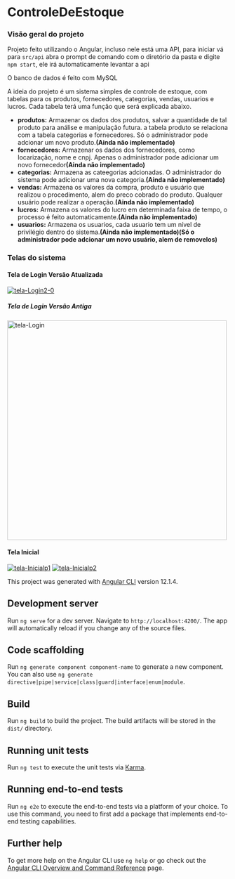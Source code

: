 # ControleDeEstoque

<h3><b>Visão geral do projeto</b></h3>

Projeto feito utilizando o Angular, incluso nele está uma API, para iniciar vá para `src/api`
abra o prompt de comando com o diretório da pasta e digite `npm start`, ele irá automaticamente levantar a api

O banco de dados é feito com MySQL

A ideia do projeto é um sistema simples de controle de estoque, com tabelas para os produtos, fornecedores, categorias, vendas, usuarios e lucros.
Cada tabela terá uma função que será explicada abaixo.</p>
<ul>
  <li><b>produtos:</b> Armazenar os dados dos produtos, salvar a quantidade de tal produto para análise e manipulação futura. a tabela produto se relaciona com a tabela categorias e fornecedores. Só o administrador pode adcionar um novo produto.<b>(Ainda não implementado)</b></li>
  <li><b>fornecedores:</b> Armazenar os dados dos fornecedores, como locarização, nome e cnpj. Apenas o administrador pode adicionar um novo fornecedor<b>(Ainda não implementado)</b></li>
  <li><b>categorias:</b> Armazena as cateegorias adcionadas. O administrador do sistema pode adicionar uma nova categoria.<b>(Ainda não implementado)</li></b>
  <li><b>vendas:</b> Armazena os valores da compra, produto e usuário que realizou o procedimento, alem do preco cobrado do produto. Qualquer usuário pode realizar a operação.<b>(Ainda não implementado)</b></li>
  <li><b>lucros:</b> Armazena os valores do lucro em determinada faixa de tempo, o processo é feito automaticamente.<b>(Ainda não implementado)</b></li>
  <li><b>usuarios:</b> Armazena os usuarios, cada usuario tem um nível de privilégio dentro do sistema.<b>(Ainda não implementado)(Só o administrador pode adcionar um novo usuário, alem de removelos)</b></li>
</ul>
  
<h3>Telas do sistema</h3>
<h4>Tela de Login<b> Versão Atualizada</b></h4>
<a href="https://ibb.co/1LcRk49"><img src="https://i.ibb.co/56ZsPJ5/tela-Login2-0.png" alt="tela-Login2-0" border="0"></a>
<h5>Tela de Login<b> Versão Antiga</b></h5>
<a href="https://ibb.co/pR4ZCx6"><img src="https://i.ibb.co/LJ9648D/tela-Login.png" alt="tela-Login" width="500" border="0"></a>
<h4>Tela Inicial</b></h4>
<a href="https://ibb.co/VShgJjp"><img src="https://i.ibb.co/d23PjWJ/tela-Inicialp1.png" alt="tela-Inicialp1" border="0"></a>
<a href="https://ibb.co/GczMc0L"><img src="https://i.ibb.co/4PhSP7G/tela-Inicialp2.png" alt="tela-Inicialp2" border="0"></a>

This project was generated with [Angular CLI](https://github.com/angular/angular-cli) version 12.1.4.

## Development server

Run `ng serve` for a dev server. Navigate to `http://localhost:4200/`. The app will automatically reload if you change any of the source files.

## Code scaffolding

Run `ng generate component component-name` to generate a new component. You can also use `ng generate directive|pipe|service|class|guard|interface|enum|module`.

## Build

Run `ng build` to build the project. The build artifacts will be stored in the `dist/` directory.

## Running unit tests

Run `ng test` to execute the unit tests via [Karma](https://karma-runner.github.io).

## Running end-to-end tests

Run `ng e2e` to execute the end-to-end tests via a platform of your choice. To use this command, you need to first add a package that implements end-to-end testing capabilities.

## Further help

To get more help on the Angular CLI use `ng help` or go check out the [Angular CLI Overview and Command Reference](https://angular.io/cli) page.
